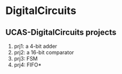 # DigitalCircuits
## UCAS-DigitalCircuits projects
1. prj1: a 4-bit adder
2. prj2: a 16-bit comparator
3. prj3: FSM
4. prj4: FIFO*
